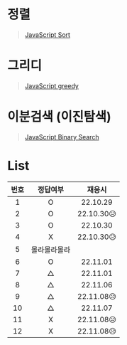 # 정렬

> [JavaScript Sort](../../../theory/sort.md)

# 그리디

> [JavaScript greedy](../../../theory/greedy.md)

# 이분검색 (이진탐색)

> [JavaScript Binary Search](../../../theory/binarySearch.md)

# List

| 번호 |   정답여부   |   재응시   |
| :--: | :----------: | :--------: |
|  1   |      O       |  22.10.29  |
|  2   |      O       | 22.10.30😥 |
|  3   |      O       |  22.10.30  |
|  4   |      X       | 22.10.30😥 |
|  5   | 몰라몰라몰라 |            |
|  6   |      O       |  22.11.01  |
|  7   |      △       |  22.11.01  |
|  8   |      △       |  22.11.06  |
|  9   |      △       | 22.11.08😥 |
|  10  |      △       |  22.11.07  |
|  11  |      X       | 22.11.08😥 |
|  12  |      X       | 22.11.08😥 |
